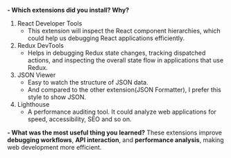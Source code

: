 **- Which extensions did you install? Why?**
1. React Developer Tools
    - This extension will inspect the React component hierarchies, which could help us debugging React applications efficiently.
2. Redux DevTools
    - Helps in debugging Redux state changes, tracking dispatched actions, and inspecting the overall state flow in applications that use Redux.
3. JSON Viewer
    - Easy to watch the structure of JSON data.
    - And compared to the other extension(JSON Formatter), I prefer this style to show JSON.
4. Lighthouse
    - A performance auditing tool. It could analyze web applications for speed, accessibility, SEO and so on.

**- What was the most useful thing you learned?**
These extensions improve **debugging workflows**, **API interaction**, and **performance analysis**, making web development more efficient.


